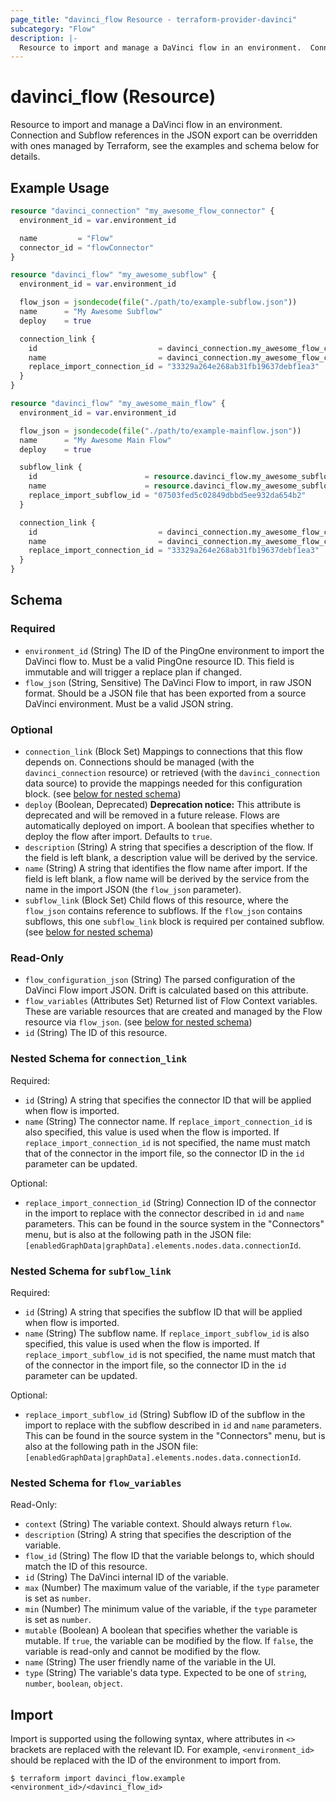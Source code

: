 ```yaml
---
page_title: "davinci_flow Resource - terraform-provider-davinci"
subcategory: "Flow"
description: |-
  Resource to import and manage a DaVinci flow in an environment.  Connection and Subflow references in the JSON export can be overridden with ones managed by Terraform, see the examples and schema below for details.
---
```


# davinci_flow (Resource)

Resource to import and manage a DaVinci flow in an environment.  Connection and Subflow references in the JSON export can be overridden with ones managed by Terraform, see the examples and schema below for details.

## Example Usage

```terraform
resource "davinci_connection" "my_awesome_flow_connector" {
  environment_id = var.environment_id

  name         = "Flow"
  connector_id = "flowConnector"
}

resource "davinci_flow" "my_awesome_subflow" {
  environment_id = var.environment_id

  flow_json = jsondecode(file("./path/to/example-subflow.json"))
  name      = "My Awesome Subflow"
  deploy    = true

  connection_link {
    id                           = davinci_connection.my_awesome_flow_connector.id
    name                         = davinci_connection.my_awesome_flow_connector.name
    replace_import_connection_id = "33329a264e268ab31fb19637debf1ea3"
  }
}

resource "davinci_flow" "my_awesome_main_flow" {
  environment_id = var.environment_id

  flow_json = jsondecode(file("./path/to/example-mainflow.json"))
  name      = "My Awesome Main Flow"
  deploy    = true

  subflow_link {
    id                        = resource.davinci_flow.my_awesome_subflow.id
    name                      = resource.davinci_flow.my_awesome_subflow.name
    replace_import_subflow_id = "07503fed5c02849dbbd5ee932da654b2"
  }

  connection_link {
    id                           = davinci_connection.my_awesome_flow_connector.id
    name                         = davinci_connection.my_awesome_flow_connector.name
    replace_import_connection_id = "33329a264e268ab31fb19637debf1ea3"
  }
}
```

<!-- schema generated by tfplugindocs -->
## Schema

### Required

- `environment_id` (String) The ID of the PingOne environment to import the DaVinci flow to.  Must be a valid PingOne resource ID.  This field is immutable and will trigger a replace plan if changed.
- `flow_json` (String, Sensitive) The DaVinci Flow to import, in raw JSON format.  Should be a JSON file that has been exported from a source DaVinci environment.  Must be a valid JSON string.

### Optional

- `connection_link` (Block Set) Mappings to connections that this flow depends on.  Connections should be managed (with the `davinci_connection` resource) or retrieved (with the `davinci_connection` data source) to provide the mappings needed for this configuration block. (see [below for nested schema](#nestedblock--connection_link))
- `deploy` (Boolean, Deprecated) **Deprecation notice:** This attribute is deprecated and will be removed in a future release.  Flows are automatically deployed on import. A boolean that specifies whether to deploy the flow after import.  Defaults to `true`.
- `description` (String) A string that specifies a description of the flow.  If the field is left blank, a description value will be derived by the service.
- `name` (String) A string that identifies the flow name after import.  If the field is left blank, a flow name will be derived by the service from the name in the import JSON (the `flow_json` parameter).
- `subflow_link` (Block Set) Child flows of this resource, where the `flow_json` contains reference to subflows.  If the `flow_json` contains subflows, this one `subflow_link` block is required per contained subflow. (see [below for nested schema](#nestedblock--subflow_link))

### Read-Only

- `flow_configuration_json` (String) The parsed configuration of the DaVinci Flow import JSON.  Drift is calculated based on this attribute.
- `flow_variables` (Attributes Set) Returned list of Flow Context variables. These are variable resources that are created and managed by the Flow resource via `flow_json`. (see [below for nested schema](#nestedatt--flow_variables))
- `id` (String) The ID of this resource.

<a id="nestedblock--connection_link"></a>
### Nested Schema for `connection_link`

Required:

- `id` (String) A string that specifies the connector ID that will be applied when flow is imported.
- `name` (String) The connector name.  If `replace_import_connection_id` is also specified, this value is used when the flow is imported.  If `replace_import_connection_id` is not specified, the name must match that of the connector in the import file, so the connector ID in the `id` parameter can be updated.

Optional:

- `replace_import_connection_id` (String) Connection ID of the connector in the import to replace with the connector described in `id` and `name` parameters.  This can be found in the source system in the "Connectors" menu, but is also at the following path in the JSON file: `[enabledGraphData|graphData].elements.nodes.data.connectionId`.


<a id="nestedblock--subflow_link"></a>
### Nested Schema for `subflow_link`

Required:

- `id` (String) A string that specifies the subflow ID that will be applied when flow is imported.
- `name` (String) The subflow name.  If `replace_import_subflow_id` is also specified, this value is used when the flow is imported.  If `replace_import_subflow_id` is not specified, the name must match that of the connector in the import file, so the connector ID in the `id` parameter can be updated.

Optional:

- `replace_import_subflow_id` (String) Subflow ID of the subflow in the import to replace with the subflow described in `id` and `name` parameters.  This can be found in the source system in the "Connectors" menu, but is also at the following path in the JSON file: `[enabledGraphData|graphData].elements.nodes.data.connectionId`.


<a id="nestedatt--flow_variables"></a>
### Nested Schema for `flow_variables`

Read-Only:

- `context` (String) The variable context.  Should always return `flow`.
- `description` (String) A string that specifies the description of the variable.
- `flow_id` (String) The flow ID that the variable belongs to, which should match the ID of this resource.
- `id` (String) The DaVinci internal ID of the variable.
- `max` (Number) The maximum value of the variable, if the `type` parameter is set as `number`.
- `min` (Number) The minimum value of the variable, if the `type` parameter is set as `number`.
- `mutable` (Boolean) A boolean that specifies whether the variable is mutable.  If `true`, the variable can be modified by the flow. If `false`, the variable is read-only and cannot be modified by the flow.
- `name` (String) The user friendly name of the variable in the UI.
- `type` (String) The variable's data type.  Expected to be one of `string`, `number`, `boolean`, `object`.

## Import

Import is supported using the following syntax, where attributes in `<>` brackets are replaced with the relevant ID.  For example, `<environment_id>` should be replaced with the ID of the environment to import from.

```shell
$ terraform import davinci_flow.example <environment_id>/<davinci_flow_id>
```